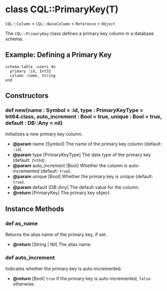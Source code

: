 # class CQL::PrimaryKey(T)

`CQL::Column` < `CQL::BaseColumn` < `Reference` < `Object`

The `CQL::PrimaryKey` class defines a primary key column in a database schema.

## Example: Defining a Primary Key

```crystal
schema.table :users do
  primary :id, Int32
  column :name, String
end
```

## Constructors

### def new(name : Symbol = :id, type : PrimaryKeyType = Int64.class, auto\_increment : Bool = true, unique : Bool = true, default : DB::Any = nil)

Initializes a new primary key column.

* **@param** name \[Symbol] The name of the primary key column (default: `:id`).
* **@param** type \[PrimaryKeyType] The data type of the primary key (default: `Int64`).
* **@param** auto\_increment \[Bool] Whether the column is auto-incremented (default: `true`).
* **@param** unique \[Bool] Whether the primary key is unique (default: `true`).
* **@param** default \[DB::Any] The default value for the column.
* **@return** \[PrimaryKey] The primary key object.

## Instance Methods

### def as\_name

Returns the alias name of the primary key, if set.

* **@return** \[String | Nil] The alias name.

### def auto\_increment

Indicates whether the primary key is auto-incremented.

* **@return** \[Bool] `true` if the primary key is auto-incremented, `false` otherwise.
